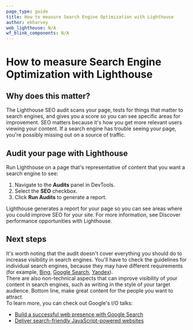 ```yaml
---
page_type: guide
title: How to measure Search Engine Optimization with Lighthouse
author: ekharvey
web_lighthouse: N/A
wf_blink_components: N/A
---
```


# How to measure Search Engine Optimization with Lighthouse

## Why does this matter?

The Lighthouse SEO audit scans your page, tests for things that matter to search
engines, and gives you a score so you can see specific areas for improvement.
SEO matters because it's how you get more relevant users viewing your content.
If a search engine has trouble seeing your page, you're possibly missing out on
a source of traffic. 

## Audit your page with Lighthouse

Run Lighthouse on a page that's representative of content that you want a search
engine to see:

1. Navigate to the **Audits** panel in DevTools.
1. Select the **SEO** checkbox.
1. Click **Run Audits** to generate a report. 

Lighthouse generates a report for your page so you can see areas where you could
improve SEO for your site. For more information, see Discover performance
opportunities with Lighthouse.

## Next steps

It's worth noting that the audit doesn't cover everything you should do to
increase visibility in search engines. You'll have to check the guidelines for
individual search engines, because they may have different requirements (for
example,
[Bing](https://www.bing.com/webmaster/help/webmaster-guidelines-30fba23a),
[Google Search](https://support.google.com/webmasters/answer/35769),
[Yandex](https://webmaster.yandex.com/)).   
There are also non-technical aspects that can improve visibility of your content
in search engines, such as writing in the style of your target audience. Bottom
line, make great content for the people you want to attract.  
To learn more, you can check out Google's I/O talks:

+  [Build a successful web presence with Google Search](https://www.youtube.com/watch?v=NO-sdBzb1Hc)
+  [Deliver search-friendly JavaScript-powered websites](https://www.youtube.com/watch?v=PFwUbgvpdaQ)